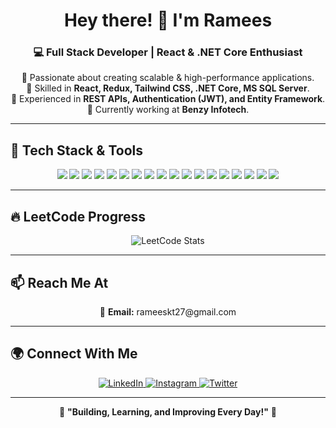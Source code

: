 <h1 align="center">Hey there! 👋 I'm Ramees</h1>
<h3 align="center">💻 Full Stack Developer | React & .NET Core Enthusiast</h3>

<p align="center">
  🚀 Passionate about creating scalable & high-performance applications.<br>
  🔹 Skilled in <b>React, Redux, Tailwind CSS, .NET Core, MS SQL Server</b>.<br>
  🔹 Experienced in <b>REST APIs, Authentication (JWT), and Entity Framework</b>.<br>
  🔹 Currently working at <b>Benzy Infotech</b>.
</p>

---

## 🚀 **Tech Stack & Tools**
<p align="center">
  <a href="#"><img src="https://img.shields.io/badge/OOP-00599C?style=for-the-badge&logo=csharp&logoColor=white&labelColor=black&logoWidth=30&borderRadius=20"/></a>
  <a href="#"><img src="https://img.shields.io/badge/C%23-239120?style=for-the-badge&logo=csharp&logoColor=white&borderRadius=20"/></a>
  <a href="#"><img src="https://img.shields.io/badge/ASP.NET_Core-512BD4?style=for-the-badge&logo=dotnet&logoColor=white&borderRadius=20"/></a>
  <a href="#"><img src="https://img.shields.io/badge/WEB_API|REST_API-1572B6?style=for-the-badge&logo=web&logoColor=white&borderRadius=20"/></a>
  <a href="#"><img src="https://img.shields.io/badge/SQL_SERVER-CC2927?style=for-the-badge&logo=microsoftsqlserver&logoColor=white&borderRadius=20"/></a>
  <a href="#"><img src="https://img.shields.io/badge/ADO.NET-5C2D91?style=for-the-badge&logo=dotnet&logoColor=white&borderRadius=20"/></a>
  <a href="#"><img src="https://img.shields.io/badge/Entity_Framework-512BD4?style=for-the-badge&logo=dotnet&logoColor=white&borderRadius=20"/></a>
  <a href="#"><img src="https://img.shields.io/badge/LINQ-0078D7?style=for-the-badge&logo=dotnet&logoColor=white&borderRadius=20"/></a>
  <a href="#"><img src="https://img.shields.io/badge/JWT-000000?style=for-the-badge&logo=jsonwebtokens&logoColor=white&borderRadius=20"/></a>
  <a href="#"><img src="https://img.shields.io/badge/AGILE-008000?style=for-the-badge&logo=agile&logoColor=white&borderRadius=20"/></a>
  <a href="#"><img src="https://img.shields.io/badge/REACT_JS-61DAFB?style=for-the-badge&logo=react&logoColor=black&borderRadius=20"/></a>
  <a href="#"><img src="https://img.shields.io/badge/REDUX-764ABC?style=for-the-badge&logo=redux&logoColor=white&borderRadius=20"/></a>
  <a href="#"><img src="https://img.shields.io/badge/JAVASCRIPT-F7DF1E?style=for-the-badge&logo=javascript&logoColor=black&borderRadius=20"/></a>
  <a href="#"><img src="https://img.shields.io/badge/CSS-1572B6?style=for-the-badge&logo=css3&logoColor=white&borderRadius=20"/></a>
  <a href="#"><img src="https://img.shields.io/badge/HTML-E34F26?style=for-the-badge&logo=html5&logoColor=white&borderRadius=20"/></a>
  <a href="#"><img src="https://img.shields.io/badge/TailwindCSS-06B6D4?style=for-the-badge&logo=tailwindcss&logoColor=white&borderRadius=20"/></a>
  <a href="#"><img src="https://img.shields.io/badge/Bootstrap-7952B3?style=for-the-badge&logo=bootstrap&logoColor=white&borderRadius=20"/></a>
  <a href="#"><img src="https://img.shields.io/badge/Version_Control-181717?style=for-the-badge&logo=git&logoColor=white&borderRadius=20"/></a>
</p>

---

## 🔥 **LeetCode Progress**
<p align="center">
  <img src="https://leetcard.jacoblin.cool/Rameeskt_27?theme=dark&font=Fira+Code" alt="LeetCode Stats"/>
</p>

---



## 📫 **Reach Me At**
<p align="center">
  📧 <b>Email:</b> rameeskt27@gmail.com
</p>

---

## 🌍 **Connect With Me**
<p align="center">
  <a href="https://www.linkedin.com/in/ramees-kt-687b1a311/">
    <img src="https://img.shields.io/badge/LinkedIn-0A66C2?style=for-the-badge&logo=linkedin&logoColor=white&borderRadius=20" alt="LinkedIn">
  </a>
  <a href="https://www.instagram.com/rameez__27?igsh=MTBmbXFreXNyNXoxdQ%3D%3D&utm_source=qr">
    <img src="https://img.shields.io/badge/Instagram-E4405F?style=for-the-badge&logo=instagram&logoColor=white&borderRadius=20" alt="Instagram">
  </a>
  <a href="https://x.com/rameeskt27?s=11&t=PZdKmS6a3IpgNUfwWmZURA">
    <img src="https://img.shields.io/badge/Twitter-1DA1F2?style=for-the-badge&logo=twitter&logoColor=white&borderRadius=20" alt="Twitter">
  </a>
</p>

---

<p align="center">
  🎯 <b>"Building, Learning, and Improving Every Day!"</b> 🚀
</p>
